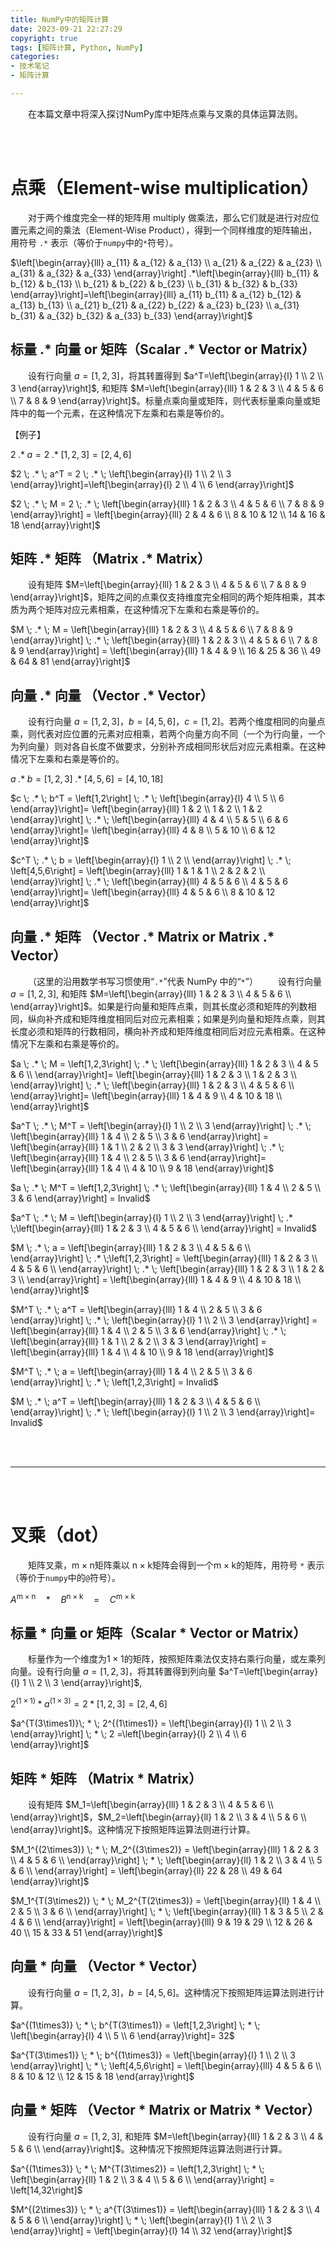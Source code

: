 ```yaml
---
title: NumPy中的矩阵计算
date: 2023-09-21 22:27:29
copyright: true
tags: [矩阵计算, Python, NumPy]
categories:
- 技术笔记
- 矩阵计算

---
```



&emsp;&emsp;在本篇文章中将深入探讨NumPy库中矩阵点乘与叉乘的具体运算法则。
<!--more-->




<br/><br/>

# 点乘（Element-wise multiplication）

&emsp;&emsp;对于两个维度完全一样的矩阵用 multiply 做乘法，那么它们就是进行对应位置元素之间的乘法（Element-Wise Product），得到一个同样维度的矩阵输出，用符号 `.*` 表示（等价于`numpy`中的`*`符号）。

$\left[\begin{array}{lll}
    a_{11} & a_{12} & a_{13} \\
    a_{21} & a_{22} & a_{23} \\
    a_{31} & a_{32} & a_{33}
    \end{array}\right] .*\left[\begin{array}{lll}
    b_{11} & b_{12} & b_{13} \\
    b_{21} & b_{22} & b_{23} \\
    b_{31} & b_{32} & b_{33}
    \end{array}\right]=\left[\begin{array}{lll}
    a_{11} b_{11} & a_{12} b_{12} & a_{13} b_{13} \\
    a_{21} b_{21} & a_{22} b_{22} & a_{23} b_{23} \\
    a_{31} b_{31} & a_{32} b_{32} & a_{33} b_{33}
\end{array}\right]$

## 标量 .* 向量 or 矩阵（Scalar .* Vector or Matrix）
&emsp;&emsp;设有行向量 $a=\left[1,2,3\right]$，将其转置得到 $a^T=\left[\begin{array}{l}
1 \\
2 \\
3 
\end{array}\right]$, 和矩阵 $M=\left[\begin{array}{lll}
1 & 2 & 3 \\
4 & 5 & 6 \\
7 & 8 & 9
\end{array}\right]$。标量点乘向量或矩阵，则代表标量乘向量或矩阵中的每一个元素，在这种情况下左乘和右乘是等价的。

【例子】

$2 \; .* \; a = 2 \; .* \; \left[1,2,3\right] = \left[2,4,6\right]$

$2 \; .* \; a^T = 2 \; .* \; \left[\begin{array}{l}
1 \\
2 \\
3 
\end{array}\right]=\left[\begin{array}{l}
2 \\
4 \\
6 
\end{array}\right]$

$2 \; .* \; M = 2 \; .* \; \left[\begin{array}{lll}
1 & 2 & 3 \\
4 & 5 & 6 \\
7 & 8 & 9
\end{array}\right] = \left[\begin{array}{lll}
2 & 4 & 6 \\
8 & 10 & 12 \\
14 & 16 & 18
\end{array}\right]$

## 矩阵 .* 矩阵 （Matrix .* Matrix）

&emsp;&emsp;设有矩阵 $M=\left[\begin{array}{lll}
1 & 2 & 3 \\
4 & 5 & 6 \\
7 & 8 & 9
\end{array}\right]$，矩阵之间的点乘仅支持维度完全相同的两个矩阵相乘，其本质为两个矩阵对应元素相乘，在这种情况下左乘和右乘是等价的。

$M \; .* \; M = \left[\begin{array}{lll}
1 & 2 & 3 \\
4 & 5 & 6 \\
7 & 8 & 9
\end{array}\right] \; .* \; \left[\begin{array}{lll}
1 & 2 & 3 \\
4 & 5 & 6 \\
7 & 8 & 9
\end{array}\right] = \left[\begin{array}{lll}
1 & 4 & 9 \\
16 & 25 & 36 \\
49 & 64 & 81
\end{array}\right]$

## 向量 .* 向量 （Vector .* Vector）

&emsp;&emsp;设有行向量 $a=\left[1,2,3\right]$，$b=\left[4,5,6\right]$，$c=\left[1,2\right]$。若两个维度相同的向量点乘，则代表对应位置的元素对应相乘，若两个向量方向不同（一个为行向量，一个为列向量）则对各自长度不做要求，分别补齐成相同形状后对应元素相乘。在这种情况下左乘和右乘是等价的。

$a \; .* \; b = \left[1,2,3\right] \; .* \; \left[4,5,6\right] = \left[4,10,18\right]$

$c \; .* \; b^T = \left[1,2\right] \; .* \; \left[\begin{array}{l}
4 \\
5 \\
6 
\end{array}\right]= \left[\begin{array}{lll}
1 & 2  \\
1 & 2  \\
1 & 2 
\end{array}\right] \; .* \; \left[\begin{array}{lll}
4 & 4  \\
5 & 5  \\
6 & 6 
\end{array}\right]= \left[\begin{array}{lll}
4 & 8  \\
5 & 10  \\
6 & 12 
\end{array}\right]$

$c^T \; .* \; b = \left[\begin{array}{l}
1 \\
2 \\
\end{array}\right] \; .* \; \left[4,5,6\right] = \left[\begin{array}{lll}
1 & 1 & 1 \\
2 & 2 & 2 \\
\end{array}\right] \; .* \; \left[\begin{array}{lll}
4 & 5 & 6 \\
4 & 5 & 6 
\end{array}\right]= \left[\begin{array}{lll}
4 & 5 & 6 \\
8 & 10 & 12 
\end{array}\right]$

## 向量 .* 矩阵 （Vector .* Matrix or Matrix .* Vector）
&emsp;&emsp;（这里的沿用数学书写习惯使用“`.*`”代表 NumPy 中的“`*`”）
&emsp;&emsp;设有行向量 $a=\left[1,2,3\right]$, 和矩阵 $M=\left[\begin{array}{lll}
1 & 2 & 3 \\
4 & 5 & 6 \\
\end{array}\right]$。如果是行向量和矩阵点乘，则其长度必须和矩阵的列数相同，纵向补齐成和矩阵维度相同后对应元素相乘；如果是列向量和矩阵点乘，则其长度必须和矩阵的行数相同，横向补齐成和矩阵维度相同后对应元素相乘。在这种情况下左乘和右乘是等价的。

$a \; .* \; M = \left[1,2,3\right] \; .* \; \left[\begin{array}{lll}
1 & 2 & 3 \\
4 & 5 & 6 \\
\end{array}\right]= \left[\begin{array}{lll}
1 & 2 & 3 \\
1 & 2 & 3 \\
\end{array}\right] \; .* \; \left[\begin{array}{lll}
1 & 2 & 3 \\
4 & 5 & 6 \\
\end{array}\right]= \left[\begin{array}{lll}
1 & 4 & 9 \\
4 & 10 & 18 \\
\end{array}\right]$

$a^T \; .* \; M^T = \left[\begin{array}{l}
1 \\
2 \\
3 
\end{array}\right] \; .* \; \left[\begin{array}{lll}
1 & 4  \\
2 & 5  \\
3 & 6
\end{array}\right] = \left[\begin{array}{lll}
1 & 1  \\
2 & 2  \\
3 & 3 
\end{array}\right] \; .* \; \left[\begin{array}{lll}
1 & 4  \\
2 & 5  \\
3 & 6 
\end{array}\right]= \left[\begin{array}{lll}
1 & 4  \\
4 & 10  \\
9 & 18 
\end{array}\right]$

$a \; .* \; M^T = \left[1,2,3\right] \; .* \; \left[\begin{array}{lll}
1 & 4  \\
2 & 5  \\
3 & 6
\end{array}\right] = Invalid$

$a^T \; .* \; M = \left[\begin{array}{l}
1 \\
2 \\
3 
\end{array}\right] \; .* \;\left[\begin{array}{lll}
1 & 2 & 3 \\
4 & 5 & 6 \\
\end{array}\right] = Invalid$

$M \; .* \; a = \left[\begin{array}{lll}
1 & 2 & 3 \\
4 & 5 & 6 \\
\end{array}\right] \; .* \;\left[1,2,3\right] =  \left[\begin{array}{lll}
1 & 2 & 3 \\
4 & 5 & 6 \\
\end{array}\right]  \; .* \; \left[\begin{array}{lll}
1 & 2 & 3 \\
1 & 2 & 3 \\
\end{array}\right] = \left[\begin{array}{lll}
1 & 4 & 9 \\
4 & 10 & 18 \\
\end{array}\right]$

$M^T \; .* \; a^T =  \left[\begin{array}{lll}
1 & 4  \\
2 & 5  \\
3 & 6
\end{array}\right]  \; .* \; \left[\begin{array}{l}
1 \\
2 \\
3 
\end{array}\right] = \left[\begin{array}{lll}
1 & 4  \\
2 & 5  \\
3 & 6 
\end{array}\right] \; .* \; \left[\begin{array}{lll}
1 & 1  \\
2 & 2  \\
3 & 3 
\end{array}\right] = \left[\begin{array}{lll}
1 & 4  \\
4 & 10  \\
9 & 18 
\end{array}\right]$

$M^T  \; .* \; a = \left[\begin{array}{lll}
1 & 4  \\
2 & 5  \\
3 & 6
\end{array}\right] \; .* \; \left[1,2,3\right]  = Invalid$

$M \; .* \; a^T = \left[\begin{array}{lll}
1 & 2 & 3 \\
4 & 5 & 6 \\
\end{array}\right] \; .* \;  \left[\begin{array}{l}
1 \\
2 \\
3 
\end{array}\right]= Invalid$


<br/><br/>

---

<br/><br/>

# 叉乘（dot）

&emsp;&emsp;矩阵叉乘，$\mathrm{m} \times \mathrm{n}$矩阵乘以 $\mathrm{n} \times \mathrm{k}$矩阵会得到一个$\mathrm{m} \times \mathrm{k}$的矩阵，用符号 `*` 表示（等价于`numpy`中的`@`符号）。

$A^{\mathrm{m} \times \mathrm{n}}  \quad * \quad B^{\mathrm{n} \times \mathrm{k}} \quad=\quad C^{\mathrm{m} \times \mathrm{k}}$

## 标量 * 向量 or 矩阵（Scalar * Vector or Matrix）

&emsp;&emsp;标量作为一个维度为$\mathrm{1} \times \mathrm{1}$的矩阵，按照矩阵乘法仅支持右乘行向量，或左乘列向量。设有行向量 $a=\left[1,2,3\right]$，将其转置得到列向量 $a^T=\left[\begin{array}{l}
1 \\
2 \\
3 
\end{array}\right]$, 

$2^{(1\times1)} \; * \; a^{(1\times3)} = 2 \; * \; \left[1,2,3\right] = \left[2,4,6\right]$

$a^{T(3\times1)}\; * \; 2^{(1\times1)} = \left[\begin{array}{l}
1 \\
2 \\
3 
\end{array}\right] \; * \; 2 =\left[\begin{array}{l}
2 \\
4 \\
6 
\end{array}\right]$

## 矩阵 * 矩阵 （Matrix * Matrix）

&emsp;&emsp;设有矩阵 $M_1=\left[\begin{array}{lll}
1 & 2 & 3 \\
4 & 5 & 6 \\
\end{array}\right]$，$M_2=\left[\begin{array}{ll}
1 & 2 \\
3 & 4 \\
5 & 6 \\
\end{array}\right]$。这种情况下按照矩阵运算法则进行计算。

$M_1^{(2\times3)} \; * \; M_2^{(3\times2)} = \left[\begin{array}{lll}
1 & 2 & 3 \\
4 & 5 & 6 \\
\end{array}\right] \; * \; \left[\begin{array}{ll}
1 & 2 \\
3 & 4 \\
5 & 6 \\
\end{array}\right] = \left[\begin{array}{ll}
22 & 28 \\
49 & 64
\end{array}\right]$

$M_1^{T(3\times2)} \; * \; M_2^{T(2\times3)} = \left[\begin{array}{ll}
1 & 4 \\
2 & 5 \\
3 & 6 \\
\end{array}\right] \; * \;   \left[\begin{array}{lll}
1 & 3 & 5 \\
2 & 4 & 6 \\
\end{array}\right] = \left[\begin{array}{lll}
9 & 19 & 29 \\
12 & 26 & 40 \\
15 & 33 & 51
\end{array}\right]$

## 向量 * 向量 （Vector * Vector）
&emsp;&emsp;设有行向量 $a=\left[1,2,3\right]$，$b=\left[4,5,6\right]$。这种情况下按照矩阵运算法则进行计算。

$a^{(1\times3)} \; * \; b^{T(3\times1)} = \left[1,2,3\right] \; * \; \left[\begin{array}{l}
4 \\
5 \\
6 
\end{array}\right]= 32$

$a^{T(3\times1)} \; * \; b^{(1\times3)} = \left[\begin{array}{l}
1 \\
2 \\
3 
\end{array}\right] \; * \; \left[4,5,6\right] = \left[\begin{array}{lll}
4 & 5 & 6 \\
8 & 10 & 12 \\
12 & 15 & 18
\end{array}\right]$

## 向量 * 矩阵 （Vector * Matrix or Matrix * Vector）
&emsp;&emsp;设有行向量 $a=\left[1,2,3\right]$, 和矩阵 $M=\left[\begin{array}{lll}
1 & 2 & 3 \\
4 & 5 & 6 \\
\end{array}\right]$。这种情况下按照矩阵运算法则进行计算。

$a^{(1\times3)} \; * \; M^{T(3\times2)} = \left[1,2,3\right] \; * \; \left[\begin{array}{ll}
1 & 2 \\
3 & 4 \\
5 & 6 \\
\end{array}\right] = \left[14,32\right]$

$M^{(2\times3)} \; * \; a^{T(3\times1)} = \left[\begin{array}{lll}
1 & 2 & 3 \\
4 & 5 & 6 \\
\end{array}\right]  \; * \; \left[\begin{array}{l}
1 \\
2 \\
3 
\end{array}\right] = \left[\begin{array}{l}
14 \\
32
\end{array}\right]$


<br/><br/><br/><br/>
